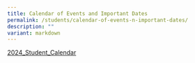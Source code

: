 ```yaml
---
title: Calendar of Events and Important Dates
permalink: /students/calendar-of-events-n-important-dates/
description: ""
variant: markdown
---
```

[2024_Student_Calendar](/files/2024/2024_Student_Calendar_Final.pdf)
